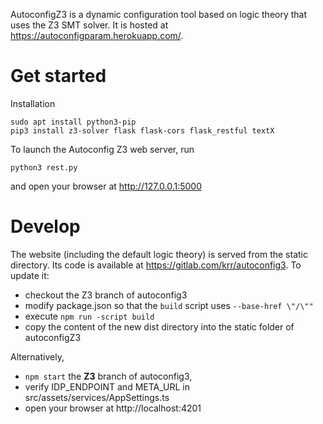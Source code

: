 AutoconfigZ3 is a dynamic configuration tool based on logic theory that uses the Z3 SMT solver.  It is hosted at https://autoconfigparam.herokuapp.com/.

# Get started

Installation
~~~~
sudo apt install python3-pip
pip3 install z3-solver flask flask-cors flask_restful textX
~~~~

To launch the Autoconfig Z3 web server, run
~~~~
python3 rest.py
~~~~
and open your browser at http://127.0.0.1:5000

# Develop

The website (including the default logic theory) is served from the static directory.  Its code is available at https://gitlab.com/krr/autoconfig3.  To update it:

* checkout the Z3 branch of autoconfig3
* modify package.json so that the `build` script uses `--base-href \"/\""`
* execute `npm run -script build`
* copy the content of the new dist directory into the static folder of autoconfigZ3

Alternatively,

* `npm start` the **Z3** branch of autoconfig3,
* verify IDP_ENDPOINT and META_URL in src/assets/services/AppSettings.ts
* open your browser at http://localhost:4201